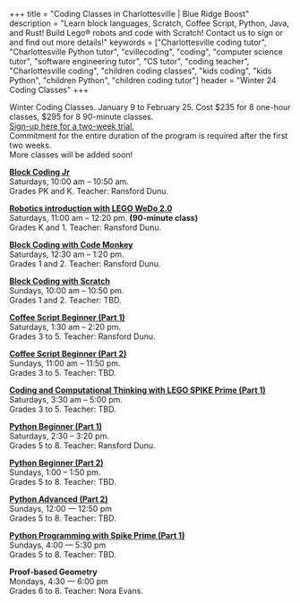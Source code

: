+++
title = "Coding Classes in Charlottesville | Blue Ridge Boost"
description = "Learn block languages, Scratch, Coffee Script, Python, Java, and Rust! Build Lego&reg; robots and code with Scratch! Contact us to sign or and find out more details!"
keywords = ["Charlottesville coding tutor", "Charlottesville Python tutor", "cvillecoding", "coding", "computer science tutor", "software engineering tutor", "CS tutor", "coding teacher", "Charlottesville coding", "children coding classes", "kids coding", "kids Python", "children Python", "children coding tutor"]
header = "Winter 24 Coding Classes"
+++

<p></p>

<div class="container">
    <div class="row  justify-content-center">
        <div class="col">
            <div class="vstack gap-3 px-2 pb-2 text-center">  
                <div class="px-2 darknote">
                    Winter Coding Classes. January 9 to February 25. Cost $235 for 8 one-hour classes, $295 for 8 90-minute classes.<br>
                    <a href="https://winter-24.cheddarup.com">Sign-up here for a two-week trial.</a><br>
                    Commitment for the entire duration of the program is required after the first two weeks.<br> 
                    More classes will be added soon!
                </div>
            </div>
                </div>
            </div>
        </div>
    </div>
    <div class="row"> 
        <div class="col">
            <div class="container text-center">
                <div class="row">
                    <div class="col-sm">
                        <p></p>
                        <p><a href="/class/coding/kids-block-coding"><b>Block Coding Jr</b></a><br>
                        Saturdays, 10:00 am &ndash; 10:50 am. <br>
                         Grades PK and K. Teacher: Ransford Dunu.</p>
                        <p><a href="/class/coding/lego-wedo"><b>Robotics introduction with LEGO WeDo 2.0</b></a><br>
                        Saturdays, 11:00 am &ndash; 12:20 pm. <b>(90-minute class)</b><br>
                        Grades K and 1. Teacher: Ransford Dunu.</p>
                        <p><a href="/class/coding/kids-block-coding"><b>Block Coding with Code Monkey</b></a><br>
                        Saturdays, 12:30 am &ndash; 1:20 pm.<br>
                        Grades 1 and 2. Teacher: Ransford Dunu.</p>
                        <p><a href="/class/coding/scratch"><b>Block Coding with Scratch</b></a><br>
                        Sundays, 10:00 am &ndash; 10:50 pm.<br>
                        Grades 1 and 2. Teacher: TBD.</p>
                    </div>
                    <div class="col-sm">
                            <p></p>
                            <p><a href="/class/coding/tweens-coffee-script"><b>Coffee Script Beginner (Part 1)</b></a> <br>
                            Saturdays, 1:30 am &ndash; 2:20 pm.<br>
                            Grades 3 to 5. Teacher: Ransford Dunu.<br></p>
                            <p><a href="/class/coding/tweens-coffee-script"><b>Coffee Script Beginner (Part 2)</b></a> <br>
                            Sundays, 11:00 am &ndash; 11:50 pm.<br>
                            Grades 3 to 5. Teacher: TBD.</p>
                            <p><a href="https://www.cs2n.org/u/track_progress?id=729"><b>Coding and Computational Thinking with LEGO SPIKE Prime (Part 1)</b></a> <br>
                            Saturdays, 3:30 am &ndash; 5:00 pm.<br>
                            Grades 3 to 5. Teacher: TBD.</p>
                    </div>
                    <div class="col-sm">
                            <p></p>
                            <p><a href="/class/coding/middle-school-python"><b>Python Beginner (Part 1)</b></a></br>
                            Saturdays,  2:30 &ndash; 3:20 pm.<br>
                            Grades 5 to 8. Teacher: Ransford Dunu.</p>
                            <p><a href="/class/coding/middle-school-python"><b>Python Beginner (Part 2)</b></a></br>
                            Sundays, 1:00 &ndash; 1:50 pm.<br>
                            Grades 5 to 8. Teacher: TBD.</p>
                            <a href="/class/coding/python"><b>Python Advanced (Part 2)</b></a></br>
                            Sundays, 12:00 &mdash; 12:50 pm<br>
                            Grades 5 to 8. Teacher: TBD.</p>
                            <a href="https://assets.education.lego.com/v3/assets/blt293eea581807678a/bltc96b6cfe095f5e45/64e327bcea7fb3ad9e12d2b7/Intro_to_Python_Course_TG_Course_1.pdf?locale=en-us"><b>Python Programming with Spike Prime (Part 1)</b></a></br>
                            Sundays, 4:00 &mdash; 5:30 pm<br>
                            Grades 5 to 8. Teacher: TBD.</p>
                            <b>Proof-based Geometry</b></br>
                            Mondays, 4:30 &mdash; 6:00 pm<br>
                            Grades 6 to 8. Teacher: Nora Evans.</p>
                    </div>
                </div>
            </div>
        </div>
    </div>
</div> 
